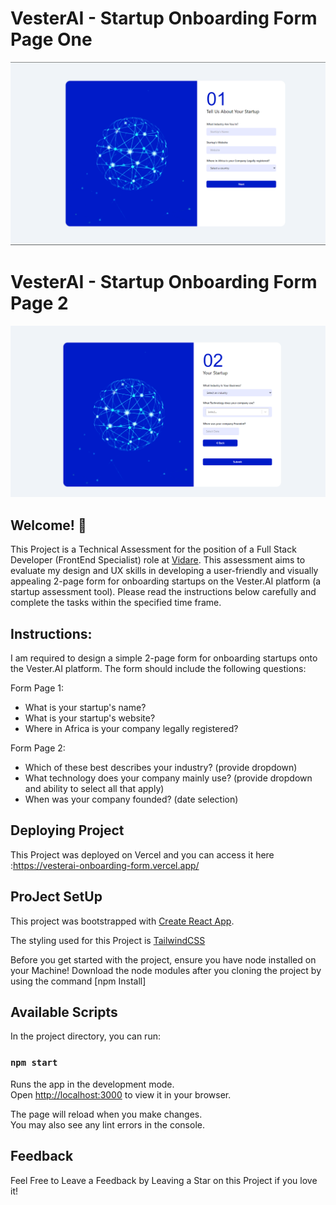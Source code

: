 # VesterAI - Startup Onboarding Form Page One

![Design preview for the onboarding Form Page 1](./src/images/Preview.png)

# VesterAI - Startup Onboarding Form Page 2

![Design preview for the onboarding Form Page 2](./src/images/preview2.png)
## Welcome! 👋

This Project is a Technical Assessment for the position of a Full Stack Developer (FrontEnd Specialist) role at [Vidare](https://vidare.world/).
This assessment aims to evaluate my design and UX skills in developing a user-friendly and visually
appealing 2-page form for onboarding startups on the Vester.AI platform (a startup assessment tool).
Please read the instructions below carefully and complete the tasks within the specified time frame.

## Instructions: 

I am required to design a simple 2-page form for onboarding startups onto the
Vester.AI platform. The form should include the following questions:

Form Page 1:
- What is your startup's name?
- What is your startup's website?
- Where in Africa is your company legally registered?

Form Page 2:
- Which of these best describes your industry? (provide dropdown)
- What technology does your company mainly use? (provide dropdown and ability to
select all that apply)
- When was your company founded? (date selection)

## Deploying Project 
This Project was deployed on Vercel and you can access it here :https://vesterai-onboarding-form.vercel.app/

## ProJect SetUp
This project was bootstrapped with [Create React App](https://github.com/facebook/create-react-app).

The styling used for this Project is [TailwindCSS](https://tailwindcss.com/docs/installation)

Before you get started with the project, ensure you have node installed on your Machine!
Download the node modules after you cloning the project by using the command [npm Install]

## Available Scripts

In the project directory, you can run:

### `npm start`

Runs the app in the development mode.\
Open [http://localhost:3000](http://localhost:3000) to view it in your browser.

The page will reload when you make changes.\
You may also see any lint errors in the console.

## Feedback
Feel Free to Leave a Feedback by Leaving a Star on this Project if you love it!



